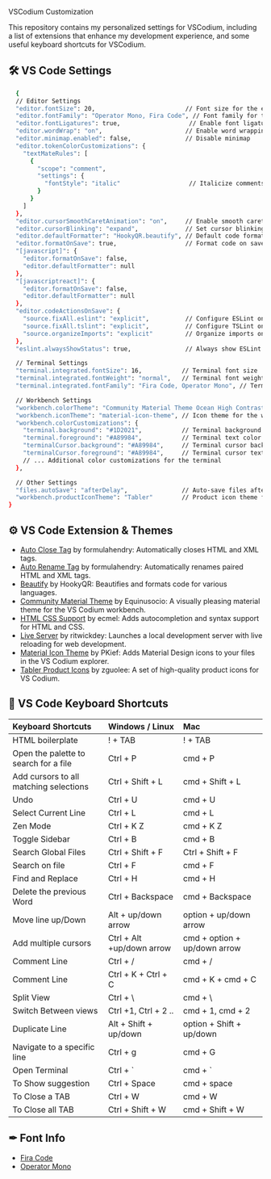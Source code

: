 VSCodium Customization

This repository contains my personalized settings for VSCodium, including a list of extensions that enhance my development experience, and some useful keyboard shortcuts for VSCodium.

## 🛠 VS Code Settings
```bash
  {
  // Editor Settings
  "editor.fontSize": 20,                         // Font size for the editor
  "editor.fontFamily": "Operator Mono, Fira Code", // Font family for the editor
  "editor.fontLigatures": true,                   // Enable font ligatures
  "editor.wordWrap": "on",                       // Enable word wrapping
  "editor.minimap.enabled": false,               // Disable minimap
  "editor.tokenColorCustomizations": {
    "textMateRules": [
      {
        "scope": "comment",
        "settings": {
          "fontStyle": "italic"                   // Italicize comments
        }
      }
    ]
  },
  "editor.cursorSmoothCaretAnimation": "on",     // Enable smooth caret animation
  "editor.cursorBlinking": "expand",             // Set cursor blinking style
  "editor.defaultFormatter": "HookyQR.beautify", // Default code formatter
  "editor.formatOnSave": true,                   // Format code on save
  "[javascript]": {
    "editor.formatOnSave": false,
    "editor.defaultFormatter": null
  },
  "[javascriptreact]": {
    "editor.formatOnSave": false,
    "editor.defaultFormatter": null
  },
  "editor.codeActionsOnSave": {
    "source.fixAll.eslint": "explicit",          // Configure ESLint on save
    "source.fixAll.tslint": "explicit",          // Configure TSLint on save
    "source.organizeImports": "explicit"         // Organize imports on save
  },
  "eslint.alwaysShowStatus": true,               // Always show ESLint status

  // Terminal Settings
  "terminal.integrated.fontSize": 16,           // Terminal font size
  "terminal.integrated.fontWeight": "normal",   // Terminal font weight
  "terminal.integrated.fontFamily": "Fira Code, Operator Mono", // Terminal font family

  // Workbench Settings
  "workbench.colorTheme": "Community Material Theme Ocean High Contrast", // Color theme for the workbench
  "workbench.iconTheme": "material-icon-theme", // Icon theme for the workbench
  "workbench.colorCustomizations": {
    "terminal.background": "#1D2021",           // Terminal background color
    "terminal.foreground": "#A89984",           // Terminal text color
    "terminalCursor.background": "#A89984",     // Terminal cursor background color
    "terminalCursor.foreground": "#A89984",     // Terminal cursor text color
    // ... Additional color customizations for the terminal
  },

  // Other Settings
  "files.autoSave": "afterDelay",               // Auto-save files after a delay
  "workbench.productIconTheme": "Tabler"        // Product icon theme for the workbench
}


```

## ⚙️ VS Code Extension & Themes
- [Auto Close Tag](https://marketplace.visualstudio.com/items?itemName=formulahendry.auto-close-tag) by formulahendry: Automatically closes HTML and XML tags.
- [Auto Rename Tag](https://marketplace.visualstudio.com/items?itemName=formulahendry.auto-rename-tag) by formulahendry: Automatically renames paired HTML and XML tags.
- [Beautify](https://marketplace.visualstudio.com/items?itemName=HookyQR.beautify) by HookyQR: Beautifies and formats code for various languages.
- [Community Material Theme](https://marketplace.visualstudio.com/items?itemName=Equinusocio.vsc-community-material-theme) by Equinusocio: A visually pleasing material theme for the VS Codium workbench.
- [HTML CSS Support](https://marketplace.visualstudio.com/items?itemName=ecmel.vscode-html-css) by ecmel: Adds autocompletion and syntax support for HTML and CSS.
- [Live Server](https://marketplace.visualstudio.com/items?itemName=ritwickdey.LiveServer) by ritwickdey: Launches a local development server with live reloading for web development.
- [Material Icon Theme](https://marketplace.visualstudio.com/items?itemName=PKief.material-icon-theme) by PKief: Adds Material Design icons to your files in the VS Codium explorer.
- [Tabler Product Icons](https://marketplace.visualstudio.com/items?itemName=zhuangtongfa.Material-theme) by zguolee: A set of high-quality product icons for VS Codium.


## 🔑 VS Code Keyboard Shortcuts 

| Keyboard Shortcuts | Windows / Linux     | Mac   |
| :-------- | :------- | :-------------------------------- |
|  HTML boilerplate  |  ! + TAB | ! + TAB |
|  Open the palette to search for a file  | Ctrl + P | cmd + P |
|  Add cursors to all matching selections  | Ctrl + Shift + L  | cmd + Shift + L |
|  Undo  |  Ctrl + U | cmd + U |
|  Select Current Line  | Ctrl + L | cmd + L |
|  Zen Mode  | Ctrl + K Z | cmd + K Z |
|  Toggle Sidebar  | Ctrl + B | cmd + B |
|  Search Global Files  | Ctrl + Shift + F | Ctrl + Shift + F |
|  Search on file  | Ctrl + F | cmd + F |
|  Find and Replace  | Ctrl + H | cmd + H |
|  Delete the previous Word  | Ctrl + Backspace | cmd + Backspace |
|  Move line up/Down  | Alt + up/down arrow | option + up/down arrow |
|  Add multiple cursors  | Ctrl + Alt +up/down arrow | cmd + option + up/down arrow |
|  Comment Line  | Ctrl + / | cmd + / |
|  Comment Line  | Ctrl + K + Ctrl + C | cmd + K + cmd + C |
|  Split View  | Ctrl + \  | cmd + \ |
|  Switch Between views |  Ctrl +1, Ctrl + 2 .. | cmd + 1, cmd + 2 |
|  Duplicate Line  | Alt + Shift + up/down | option + Shift + up/down |
|  Navigate to a specific line  | Ctrl + g | cmd + G |
|  Open Terminal | Ctrl + ` | cmd + ` |
|  To Show suggestion | Ctrl + Space | cmd + space |
|  To Close a TAB | Ctrl + W | cmd + W |
|  To Close all TAB | Ctrl + Shift + W | cmd + Shift + W |


## ✒ Font Info
- [Fira Code](https://fonts.google.com/specimen/Fira+Code)
- [Operator Mono](https://github.com/keyding/Operator-Mono)
